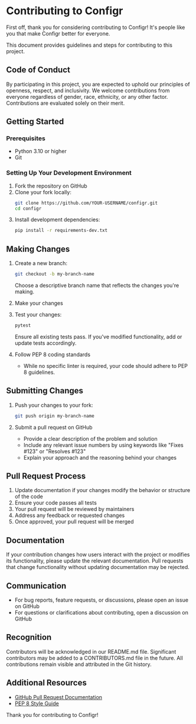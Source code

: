 # Contributing to Configr

First off, thank you for considering contributing to Configr! It's people like you that make Configr better for everyone.

This document provides guidelines and steps for contributing to this project.

## Code of Conduct

By participating in this project, you are expected to uphold our principles of openness, respect, and inclusivity. We welcome contributions from everyone regardless of gender, race, ethnicity, or any other factor. Contributions are evaluated solely on their merit.

## Getting Started

### Prerequisites

- Python 3.10 or higher
- Git

### Setting Up Your Development Environment

1. Fork the repository on GitHub
2. Clone your fork locally:
   ```bash
   git clone https://github.com/YOUR-USERNAME/configr.git
   cd configr
   ```
3. Install development dependencies:
   ```bash
   pip install -r requirements-dev.txt
   ```

## Making Changes

1. Create a new branch:
   ```bash
   git checkout -b my-branch-name
   ```
   
   Choose a descriptive branch name that reflects the changes you're making.

2. Make your changes
3. Test your changes:
   ```bash
   pytest
   ```
   Ensure all existing tests pass. If you've modified functionality, add or update tests accordingly.

4. Follow PEP 8 coding standards
   - While no specific linter is required, your code should adhere to PEP 8 guidelines.

## Submitting Changes

1. Push your changes to your fork:
   ```bash
   git push origin my-branch-name
   ```

2. Submit a pull request on GitHub
   - Provide a clear description of the problem and solution
   - Include any relevant issue numbers by using keywords like "Fixes #123" or "Resolves #123"
   - Explain your approach and the reasoning behind your changes

## Pull Request Process

1. Update documentation if your changes modify the behavior or structure of the code
2. Ensure your code passes all tests
3. Your pull request will be reviewed by maintainers
4. Address any feedback or requested changes
5. Once approved, your pull request will be merged

## Documentation

If your contribution changes how users interact with the project or modifies its functionality, please update the relevant documentation. Pull requests that change functionality without updating documentation may be rejected.

## Communication

- For bug reports, feature requests, or discussions, please open an issue on GitHub
- For questions or clarifications about contributing, open a discussion on GitHub

## Recognition

Contributors will be acknowledged in our README.md file. Significant contributors may be added to a CONTRIBUTORS.md file in the future. All contributions remain visible and attributed in the Git history.

## Additional Resources

- <a href="https://docs.github.com/en/github/collaborating-with-pull-requests" target="_blank">GitHub Pull Request Documentation</a>
- <a href="https://peps.python.org/pep-0008/" target="_blank">PEP 8 Style Guide</a>

Thank you for contributing to Configr!